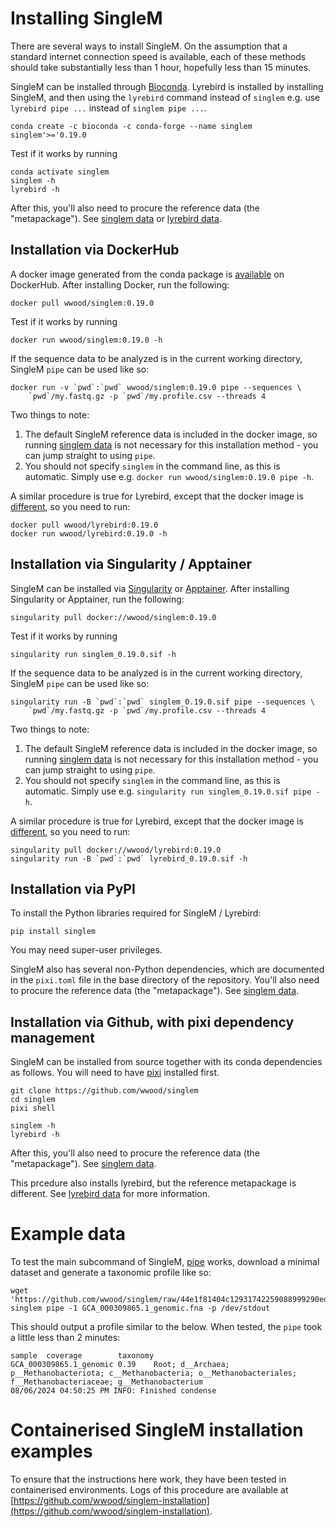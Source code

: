 # Installing SingleM

There are several ways to install SingleM. On the assumption that a standard internet connection speed is available, each of these methods should take substantially less than 1 hour, hopefully less than 15 minutes.

SingleM can be installed through
[Bioconda](https://anaconda.org/bioconda/singlem). Lyrebird is installed by installing SingleM, and then using the `lyrebird` command instead of `singlem` e.g. use `lyrebird pipe ...` instead of `singlem pipe ...`.

```
conda create -c bioconda -c conda-forge --name singlem singlem'>='0.19.0
```

Test if it works by running
```
conda activate singlem
singlem -h
lyrebird -h
```
After this, you'll also need to procure the reference data (the "metapackage"). See [singlem data](/tools/data) or [lyrebird data](/tools/lyrebird_data).


## Installation via DockerHub
A docker image generated from the conda package is [available](https://hub.docker.com/r/wwood/singlem) on DockerHub. After installing Docker, run the following:
```
docker pull wwood/singlem:0.19.0
```

Test if it works by running
```
docker run wwood/singlem:0.19.0 -h
```

If the sequence data to be analyzed is in the current working directory, SingleM `pipe` can be used like so:
```
docker run -v `pwd`:`pwd` wwood/singlem:0.19.0 pipe --sequences \
    `pwd`/my.fastq.gz -p `pwd`/my.profile.csv --threads 4
```
Two things to note:

1. The default SingleM reference data is included in the docker image, so running [singlem data](/tools/data) is not necessary for this installation method - you can jump straight to using `pipe`.
2. You should not specify `singlem` in the command line, as this is automatic. Simply use e.g. `docker run wwood/singlem:0.19.0 pipe -h`.

A similar procedure is true for Lyrebird, except that the docker image is [different](https://hub.docker.com/r/wwood/lyrebird), so you need to run:
```
docker pull wwood/lyrebird:0.19.0
docker run wwood/lyrebird:0.19.0 -h
```

## Installation via Singularity / Apptainer
SingleM can be installed via [Singularity](https://sylabs.io/singularity/) or [Apptainer](https://apptainer.org). After installing Singularity or Apptainer, run the following:
```
singularity pull docker://wwood/singlem:0.19.0
```

Test if it works by running
```
singularity run singlem_0.19.0.sif -h
```

If the sequence data to be analyzed is in the current working directory, SingleM `pipe` can be used like so:
```
singularity run -B `pwd`:`pwd` singlem_0.19.0.sif pipe --sequences \
    `pwd`/my.fastq.gz -p `pwd`/my.profile.csv --threads 4
```
Two things to note:

1. The default SingleM reference data is included in the docker image, so running [singlem data](/tools/data) is not necessary for this installation method - you can jump straight to using `pipe`.
2. You should not specify `singlem` in the command line, as this is automatic. Simply use e.g. `singularity run singlem_0.19.0.sif pipe -h`.

A similar procedure is true for Lyrebird, except that the docker image is [different](https://hub.docker.com/r/wwood/lyrebird), so you need to run:
```
singularity pull docker://wwood/lyrebird:0.19.0
singularity run -B `pwd`:`pwd` lyrebird_0.19.0.sif -h
```

## Installation via PyPI
To install the Python libraries required for SingleM / Lyrebird:
```
pip install singlem
```
You may need super-user privileges.

SingleM also has several non-Python dependencies, which are documented in the `pixi.toml` file in the base directory of the repository. You'll also need to procure the reference data (the "metapackage"). See [singlem data](/tools/data).


## Installation via Github, with pixi dependency management
SingleM can be installed from source together with its conda dependencies as follows. You will need to have [pixi](https://pixi.sh) installed first.

```
git clone https://github.com/wwood/singlem
cd singlem
pixi shell

singlem -h
lyrebird -h
```

After this, you'll also need to procure the reference data (the "metapackage"). See [singlem data](/tools/data).

This prcedure also installs lyrebird, but the reference metapackage is different. See [lyrebird data](/tools/lyrebird_data) for more information.

# Example data

To test the main subcommand of SingleM, [pipe](/tools/pipe) works, download a minimal dataset and generate a taxonomic profile like so:
```
wget 'https://github.com/wwood/singlem/raw/44e1f81404c12931742259088999290edbb271b3/test/data/methanobacteria/genomes/GCA_000309865.1_genomic.fna'
singlem pipe -1 GCA_000309865.1_genomic.fna -p /dev/stdout
```

This should output a profile similar to the below. When tested, the `pipe` took a little less than 2 minutes:
```
sample  coverage        taxonomy
GCA_000309865.1_genomic 0.39    Root; d__Archaea; p__Methanobacteriota; c__Methanobacteria; o__Methanobacteriales; f__Methanobacteriaceae; g__Methanobacterium
08/06/2024 04:50:25 PM INFO: Finished condense
```

# Containerised SingleM installation examples

To ensure that the instructions here work, they have been tested in containerised environments. Logs of this procedure are available at [https://github.com/wwood/singlem-installation](https://github.com/wwood/singlem-installation).
